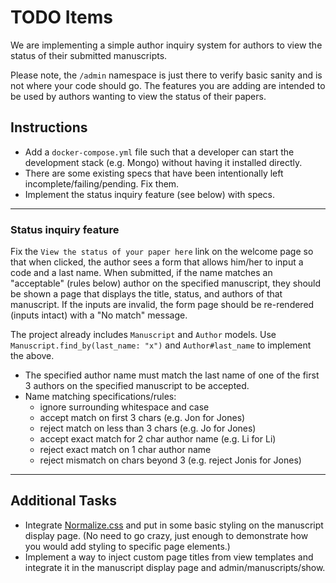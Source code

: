 # TODO Items

We are implementing a simple author inquiry system for authors to view the status of their submitted manuscripts.

Please note, the ```/admin``` namespace is just there to verify basic sanity and is not where your code should go. The features you are adding are intended to be used by authors wanting to view the status of their papers.

## Instructions

* Add a `docker-compose.yml` file such that a developer can start the development 
  stack (e.g. Mongo) without having it installed directly.
* There are some existing specs that have been intentionally left incomplete/failing/pending. Fix them.
* Implement the status inquiry feature (see below) with specs.

--------------------------- 

### Status inquiry feature

Fix the `View the status of your paper here` link on the welcome page so that when clicked,
the author sees a form that allows him/her to input a code and a last name.
When submitted, if the name matches an "acceptable" (rules below) author on the specified manuscript, 
they should be shown a page that displays the title, status, and authors of that manuscript. 
If the inputs are invalid, the form page should be re-rendered (inputs intact)
with a "No match" message.

The project already includes ```Manuscript``` and ```Author``` models.
Use ```Manuscript.find_by(last_name: "x")``` and ```Author#last_name``` 
to implement the above.

* The specified author name must match the last name of one of the first 3 authors on the specified manuscript to be accepted.
* Name matching specifications/rules:
  * ignore surrounding whitespace and case
  * accept match on first 3 chars (e.g. Jon for Jones)
  * reject match on less than 3 chars (e.g. Jo for Jones)
  * accept exact match for 2 char author name (e.g. Li for Li)
  * reject exact match on 1 char author name
  * reject mismatch on chars beyond 3 (e.g. reject Jonis for Jones)

------------------------------

## Additional Tasks

* Integrate [Normalize.css](https://necolas.github.io/normalize.css/) and put in
  some basic styling on the manuscript display page. (No need to go crazy, just 
  enough to demonstrate how you would add styling to specific page elements.)
* Implement a way to inject custom page titles from view templates and integrate it 
  in the manuscript display page and admin/manuscripts/show.

